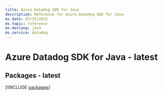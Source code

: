 ```yaml
---
title: Azure Datadog SDK for Java
description: Reference for Azure Datadog SDK for Java
ms.date: 07/15/2025
ms.topic: reference
ms.devlang: java
ms.service: datadog
---
```

# Azure Datadog SDK for Java - latest
## Packages - latest
[!INCLUDE [packages](datadog-index.md)]
